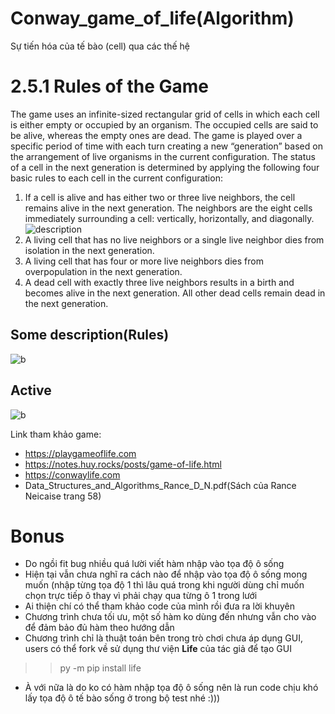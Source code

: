 # Conway_game_of_life(Algorithm)
Sự tiến hóa của tế bào (cell) qua các thế hệ
# 2.5.1 Rules of the Game
The game uses an infinite-sized rectangular grid of cells in which each cell is either
empty or occupied by an organism. The occupied cells are said to be alive, whereas
the empty ones are dead. The game is played over a specific period of time with each
turn creating a new “generation” based on the arrangement of live organisms in
the current configuration. The status of a cell in the next generation is determined
by applying the following four basic rules to each cell in the current configuration:
1. If a cell is alive and has either two or three live neighbors, the cell remains
alive in the next generation. The neighbors are the eight cells immediately
surrounding a cell: vertically, horizontally, and diagonally.  
    ![description](https://encrypted-tbn0.gstatic.com/images?q=tbn:ANd9GcRTEyCe27XvtN0AvN4Gt1QZXGIPug8tNXD9E4L0hOjwrx76Wh72)
2. A living cell that has no live neighbors or a single live neighbor dies from
isolation in the next generation.
3. A living cell that has four or more live neighbors dies from overpopulation in
the next generation.
4. A dead cell with exactly three live neighbors results in a birth and becomes
alive in the next generation. All other dead cells remain dead in the next
generation.

## Some description(Rules)
![b](https://www.mdpi.com/micromachines/micromachines-09-00339/article_deploy/html/images/micromachines-09-00339-g001.png)  
## Active
![b](https://jimblackler.net/blog/wp-content/uploads/2014/10/bigpic.png)


Link tham khảo game:
- https://playgameoflife.com
- https://notes.huy.rocks/posts/game-of-life.html
- https://conwaylife.com 
- Data_Structures_and_Algorithms_Rance_D_N.pdf(Sách của Rance Neicaise trang 58)

# Bonus
- Do ngồi fit bug nhiều quá lười viết hàm nhập vào tọa độ ô sống
- Hiện tại vẫn chưa nghĩ ra cách nào để nhập vào tọa độ ô sống mong muốn (nhập từng tọa độ 1 thì lâu quá trong khi người dùng chỉ
muốn chọn trực tiếp ô thay vì phải chạy qua từng ô 1 trong lưới
- Ai thiện chí có thể tham khảo code của mình rồi đưa ra lời khuyên
- Chương trình chưa tối ưu, một số hàm ko dùng đến nhưng vẫn cho vào để đảm bảo đủ hàm theo hướng dẫn
- Chương trình chỉ là thuật toán bên trong trò chơi chưa áp dụng GUI, users có thể fork về sử dụng thư viện **Life** của tác giả để tạo GUI  
> > py -m pip install life
- À với nữa là do ko có hàm nhập tọa độ ô sống nên là run code chịu khó lấy tọa độ ô tế bào sống ở trong bộ test nhé :)))
